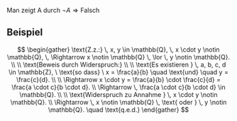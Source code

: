Man zeigt A durch $\neg A \Rightarrow \text{Falsch}$
## Beispiel
$$
\begin{gather}
\text{Z.z.:} \, x, y \in \mathbb{Q}, \, x \cdot y \notin \mathbb{Q}, \, \Rightarrow x \notin \mathbb{Q} \, \lor \, y \notin \mathbb{Q}. \\ \\
\text{Beweis durch Widerspruch:} \\ \\
\text{Es existieren } \, a, b, c, d \in \mathbb{Z}, \
\text{so dass} \ x = \frac{a}{b} \quad \text{und} \quad y = \frac{c}{d}. \\ \\
\Rightarrow x \cdot y = \frac{a}{b} \cdot \frac{c}{d} = \frac{a \cdot c}{b \cdot d}. \\
\Rightarrow \, \frac{a \cdot c}{b \cdot d} \in \mathbb{Q}. \\ \\
\text{Widerspruch zu Annahme } \, x \cdot y \notin \mathbb{Q}. \\
\Rightarrow \, x \notin \mathbb{Q} \, \text{ oder } \, y \notin \mathbb{Q}. \quad \text{q.e.d.}
\end{gather}
$$


